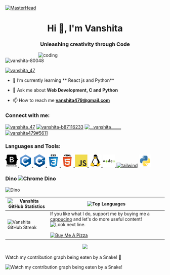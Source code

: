 [![MasterHead](https://th.bing.com/th/id/R.75ea38495d3a5bc0c90316b57f9bbfb5?rik=CKmgcCEhXQE1OA&riu=http%3a%2f%2fwww.pramukhdigital.com%2fwp-content%2fuploads%2f2018%2f07%2fNew-PNC-Animated-Banners.gif&ehk=fs6XGSkrODbDz9LuU2tZgUw5aQd76DxwLvAaGpktUZI%3d&risl=&pid=ImgRaw&r=0)](https://vanshita-80048.io)


<!--
**vanshita-80048/vanshita-80048** is a ✨ _special_ ✨ repository because its `README.md` (this file) appears on your GitHub profile.

Here are some ideas to get you started:

- 🔭 I’m currently working on ...
- 🌱 I’m currently learning ...
- 👯 I’m looking to collaborate on ...
- 🤔 I’m looking for help with ...
- 💬 Ask me about ...
- 📫 How to reach me: ...
- 😄 Pronouns: ...
- ⚡ Fun fact: ...
--><h1 align="center">Hi 👋, I'm Vanshita</h1>
<h3 align="center">Unleashing creativity through Code</h3>
<img align="right" alt="coding" width="400" src="https://cdn.dribbble.com/users/17707/screenshots/2413754/rrr.gif">


<p align="left"> <img src="https://komarev.com/ghpvc/?username=vanshita-80048&label=Profile%20views&color=0e75b6&style=flat" alt="vanshita-80048" /> </p>

<p align="left"> <a href="https://twitter.com/vanshita_47" target="blank"><img src="https://img.shields.io/twitter/follow/vanshita_47?logo=twitter&style=for-the-badge" alt="vanshita_47" /></a> </p>

- 🌱 I’m currently learning ** React js and Python**

- 💬 Ask me about **Web Development, C and Python**

- 📫 How to reach me **vanshita479@gmail.com**

<h3 align="left">Connect with me:</h3>
<p align="left">
<a href="https://twitter.com/vanshita_47" target="blank"><img align="center" src="https://raw.githubusercontent.com/rahuldkjain/github-profile-readme-generator/master/src/images/icons/Social/twitter.svg" alt="vanshita_47" height="30" width="40" /></a>
<a href="https://linkedin.com/in/vanshita-b87116233" target="blank"><img align="center" src="https://raw.githubusercontent.com/rahuldkjain/github-profile-readme-generator/master/src/images/icons/Social/linked-in-alt.svg" alt="vanshita-b87116233" height="30" width="40" /></a>
<a href="https://instagram.com/__vanshita_____" target="blank"><img align="center" src="https://raw.githubusercontent.com/rahuldkjain/github-profile-readme-generator/master/src/images/icons/Social/instagram.svg" alt="__vanshita_____" height="30" width="40" /></a>
<a href="https://discord.gg/vanshita479#5611" target="blank"><img align="center" src="https://raw.githubusercontent.com/rahuldkjain/github-profile-readme-generator/master/src/images/icons/Social/discord.svg" alt="vanshita479#5611" height="30" width="40" /></a>
</p>

<h3 align="left">Languages and Tools:</h3>
<p align="left"> <a href="https://getbootstrap.com" target="_blank" rel="noreferrer"> <img src="https://raw.githubusercontent.com/devicons/devicon/master/icons/bootstrap/bootstrap-plain-wordmark.svg" alt="bootstrap" width="40" height="40"/> </a> <a href="https://www.cprogramming.com/" target="_blank" rel="noreferrer"> <img src="https://raw.githubusercontent.com/devicons/devicon/master/icons/c/c-original.svg" alt="c" width="40" height="40"/> </a> <a href="https://www.w3schools.com/cpp/" target="_blank" rel="noreferrer"> <img src="https://raw.githubusercontent.com/devicons/devicon/master/icons/cplusplus/cplusplus-original.svg" alt="cplusplus" width="40" height="40"/> </a> <a href="https://www.w3schools.com/css/" target="_blank" rel="noreferrer"> <img src="https://raw.githubusercontent.com/devicons/devicon/master/icons/css3/css3-original-wordmark.svg" alt="css3" width="40" height="40"/> </a> <a href="https://www.w3.org/html/" target="_blank" rel="noreferrer"> <img src="https://raw.githubusercontent.com/devicons/devicon/master/icons/html5/html5-original-wordmark.svg" alt="html5" width="40" height="40"/> </a> <a href="https://developer.mozilla.org/en-US/docs/Web/JavaScript" target="_blank" rel="noreferrer"> <img src="https://raw.githubusercontent.com/devicons/devicon/master/icons/javascript/javascript-original.svg" alt="javascript" width="40" height="40"/> </a> <a href="https://www.linux.org/" target="_blank" rel="noreferrer"> <img src="https://raw.githubusercontent.com/devicons/devicon/master/icons/linux/linux-original.svg" alt="linux" width="40" height="40"/> </a> <a href="https://nodejs.org" target="_blank" rel="noreferrer"> <img src="https://raw.githubusercontent.com/devicons/devicon/master/icons/nodejs/nodejs-original-wordmark.svg" alt="nodejs" width="40" height="40"/> </a>  <a href="https://tailwindcss.com/" target="_blank" rel="noreferrer"> <img src="https://www.vectorlogo.zone/logos/tailwindcss/tailwindcss-icon.svg" alt="tailwind" width="40" height="40"/></a> <a href="https://www.python.org" target="_blank" rel="noreferrer"><img src="https://raw.githubusercontent.com/devicons/devicon/master/icons/python/python-original.svg" alt="python" width="40" height="40"/> </a></p>




### Dino <img src="https://i.imgur.com/2AGajNs.png" alt="Chrome Dino" width="24" />

![Dino](https://raw.githubusercontent.com/vanshita-80048/vanshita-80048/master/dino.gif)

| ![Vanshita GitHub Statistics](https://github-readme-stats.vercel.app/api?username=vanshita-8004&show_icons=true) | ![Top Languages](https://github-readme-stats.vercel.app/api/top-langs/?username=vanshita-80048) |
| --- | --- |
| ![Vanshita GitHub Streak](https://github-readme-streak-stats.herokuapp.com/?user=vanshita-80048) | If you like what I do, support me by buying me a [cappucino](https://www.buymeacoffee.com/cupofcode) and let's do more useful content! <img src="https://i.imgur.com/T31KN5a.png" alt="Look next line." height="24" /><br /><br /> <a href="https://www.buymeacoffee.com/cupofcode" target="_blank"><img src="https://cdn.buymeacoffee.com/buttons/v2/default-white.png" alt="Buy Me A Pizza" width="120" /></a> |


<p align="left "> <p align="center"> <img width="660" src="https://github-profile-trophy.vercel.app/?username=vanshita-80048&theme=onedark&row=1&column=8"> </p> </a></p>


  Watch my contribution graph being eaten by a Snake! 🐍

![Watch my contribution graph being eaten by a Snake!](https://raw.githubusercontent.com/praveenscience/praveenscience/master/soc/snake.svg)
